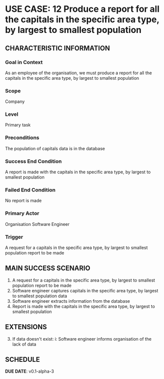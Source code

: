 # USE CASE: 12 Produce a report for all the capitals in the specific area type, by largest to smallest population

## CHARACTERISTIC INFORMATION

### Goal in Context

As an employee of the organisation, we must produce a report for all the capitals in the specific area type, by largest to smallest population

### Scope

Company

### Level

Primary task

### Preconditions

The population of capitals data is in the database

### Success End Condition

A report is made with the capitals in the specific area type, by largest to smallest population

### Failed End Condition

No report is made

### Primary Actor

Organisation Software Engineer

### Trigger

A request for a capitals in the specific area type, by largest to smallest population report to be made

## MAIN SUCCESS SCENARIO

1. A request for a capitals in the specific area type, by largest to smallest population report to be made
2. Software engineer captures capitals in the specific area type, by largest to smallest population data
3. Software engineer extracts information from the database
3. Report is made with the capitals in the specific area type, by largest to smallest population

## EXTENSIONS

3. If data doesn't exist:
        i: Software engineer informs organisation of the lack of data


## SCHEDULE

**DUE DATE**: v0.1-alpha-3
